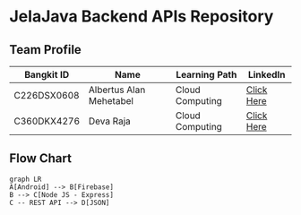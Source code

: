 # JelaJava Backend APIs Repository

## Team Profile

| Bangkit ID  | Name                    | Learning Path   | LinkedIn                                                           |
| ----------- | ----------------------- | --------------- | ------------------------------------------------------------------ |
| C226DSX0608 | Albertus Alan Mehetabel | Cloud Computing | [Click Here](https://www.linkedin.com/in/albertus-alan-mehetabel/) |
| C360DKX4276 | Deva Raja               | Cloud Computing | [Click Here](https://www.linkedin.com/in/deva-raja/)               |

## Flow Chart

```mermaid
graph LR
A[Android] --> B[Firebase]
B --> C[Node JS - Express]
C -- REST API --> D[JSON]
```
